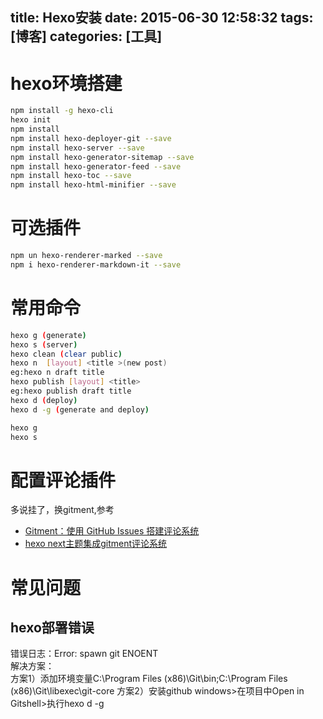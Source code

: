 title: Hexo安装
date: 2015-06-30 12:58:32
tags: [博客] 
categories: [工具]
---


# hexo环境搭建
``` bash  
npm install -g hexo-cli
hexo init
npm install
npm install hexo-deployer-git --save
npm install hexo-server --save
npm install hexo-generator-sitemap --save
npm install hexo-generator-feed --save
npm install hexo-toc --save
npm install hexo-html-minifier --save
```

# 可选插件
``` bash  
npm un hexo-renderer-marked --save
npm i hexo-renderer-markdown-it --save
```

# 常用命令
``` bash   
hexo g (generate)
hexo s (server)
hexo clean (clear public)
hexo n  [layout] <title >(new post)
eg:hexo n draft title
hexo publish [layout] <title>
eg:hexo publish draft title
hexo d (deploy)
hexo d -g (generate and deploy)

hexo g
hexo s

```

# 配置评论插件
多说挂了，换gitment,参考
* [Gitment：使用 GitHub Issues 搭建评论系统](https://imsun.net/posts/gitment-introduction/)
* [hexo next主题集成gitment评论系统](http://yangq.me/post/ab9bb85a.html)


# 常见问题
## hexo部署错误
错误日志：Error: spawn git ENOENT  
解决方案：  
方案1）添加环境变量C:\Program Files (x86)\Git\bin;C:\Program Files (x86)\Git\libexec\git-core
方案2）安装github windows>在项目中Open in Gitshell>执行hexo d -g
